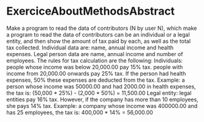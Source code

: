 # ExerciceAboutMethodsAbstract
Make a program to read the data of contributors (N by user N), which make a program to read the data of contributors
can be an individual or a legal entity, and then show the amount of tax paid by each,
as well as the total tax collected.
Individual data are: name, annual income and health expenses. Legal person data
are name, annual income and number of employees. The rules for tax calculation are the
following:
Individuals: people whose income was below 20,000.00 pay 15% tax. people with
income from 20,000.00 onwards pay 25% tax. If the person had health expenses, 50%
these expenses are deducted from the tax.
Example: a person whose income was 50000.00 and had 2000.00 in health expenses, the tax
is: (50,000 * 25%) - (2,000 * 50%) = 11,500.00
Legal entity: legal entities pay 16% tax. However, if the company has more than 10
employees, she pays 14% tax.
Example: a company whose income was 400000.00 and has 25 employees, the tax is:
400,000 * 14% = 56,000.00
